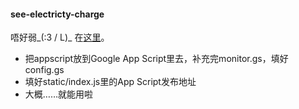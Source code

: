 #### see-electricty-charge

唔好弱\_(:3 / L)\_ 在[这里](https://tgmerge.me/burn)。

* 把appscript放到Google App Script里去，补充完monitor.gs，填好config.gs
* 填好static/index.js里的App Script发布地址
* 大概……就能用啦
